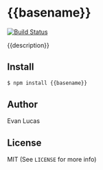 # {{basename}}

[![Build Status](https://travis-ci.org/{{repository}}.svg)](https://travis-ci.org/{{repository}})

{{description}}

## Install

```bash
$ npm install {{basename}}
```

## Author

Evan Lucas

## License

MIT (See `LICENSE` for more info)
